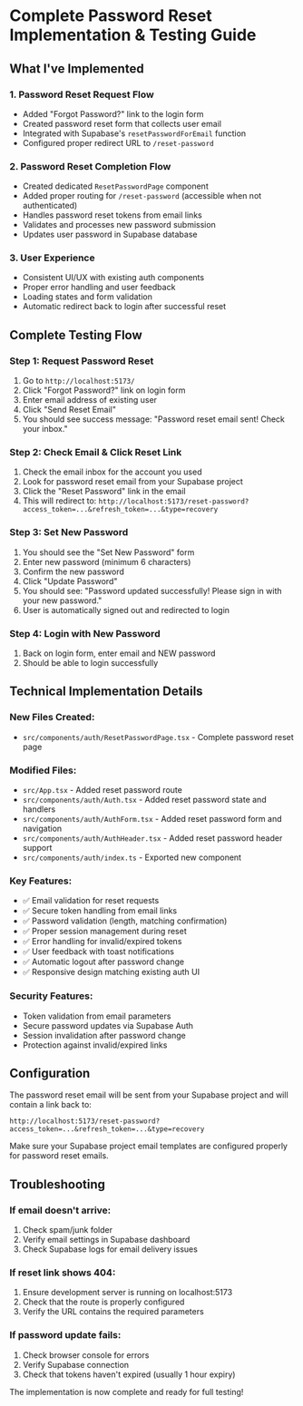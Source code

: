 # Complete Password Reset Implementation & Testing Guide

## What I've Implemented

### 1. **Password Reset Request Flow**
- Added "Forgot Password?" link to the login form
- Created password reset form that collects user email
- Integrated with Supabase's `resetPasswordForEmail` function
- Configured proper redirect URL to `/reset-password`

### 2. **Password Reset Completion Flow**
- Created dedicated `ResetPasswordPage` component
- Added proper routing for `/reset-password` (accessible when not authenticated)
- Handles password reset tokens from email links
- Validates and processes new password submission
- Updates user password in Supabase database

### 3. **User Experience**
- Consistent UI/UX with existing auth components
- Proper error handling and user feedback
- Loading states and form validation
- Automatic redirect back to login after successful reset

## Complete Testing Flow

### Step 1: Request Password Reset
1. Go to `http://localhost:5173/`
2. Click "Forgot Password?" link on login form
3. Enter email address of existing user
4. Click "Send Reset Email"
5. You should see success message: "Password reset email sent! Check your inbox."

### Step 2: Check Email & Click Reset Link
1. Check the email inbox for the account you used
2. Look for password reset email from your Supabase project
3. Click the "Reset Password" link in the email
4. This will redirect to: `http://localhost:5173/reset-password?access_token=...&refresh_token=...&type=recovery`

### Step 3: Set New Password
1. You should see the "Set New Password" form
2. Enter new password (minimum 6 characters)
3. Confirm the new password
4. Click "Update Password"
5. You should see: "Password updated successfully! Please sign in with your new password."
6. User is automatically signed out and redirected to login

### Step 4: Login with New Password
1. Back on login form, enter email and NEW password
2. Should be able to login successfully

## Technical Implementation Details

### New Files Created:
- `src/components/auth/ResetPasswordPage.tsx` - Complete password reset page

### Modified Files:
- `src/App.tsx` - Added reset password route
- `src/components/auth/Auth.tsx` - Added reset password state and handlers
- `src/components/auth/AuthForm.tsx` - Added reset password form and navigation
- `src/components/auth/AuthHeader.tsx` - Added reset password header support
- `src/components/auth/index.ts` - Exported new component

### Key Features:
- ✅ Email validation for reset requests
- ✅ Secure token handling from email links
- ✅ Password validation (length, matching confirmation)
- ✅ Proper session management during reset
- ✅ Error handling for invalid/expired tokens
- ✅ User feedback with toast notifications
- ✅ Automatic logout after password change
- ✅ Responsive design matching existing auth UI

### Security Features:
- Token validation from email parameters
- Secure password updates via Supabase Auth
- Session invalidation after password change
- Protection against invalid/expired links

## Configuration

The password reset email will be sent from your Supabase project and will contain a link back to:
```
http://localhost:5173/reset-password?access_token=...&refresh_token=...&type=recovery
```

Make sure your Supabase project email templates are configured properly for password reset emails.

## Troubleshooting

### If email doesn't arrive:
1. Check spam/junk folder
2. Verify email settings in Supabase dashboard
3. Check Supabase logs for email delivery issues

### If reset link shows 404:
1. Ensure development server is running on localhost:5173
2. Check that the route is properly configured
3. Verify the URL contains the required parameters

### If password update fails:
1. Check browser console for errors
2. Verify Supabase connection
3. Check that tokens haven't expired (usually 1 hour expiry)

The implementation is now complete and ready for full testing!
